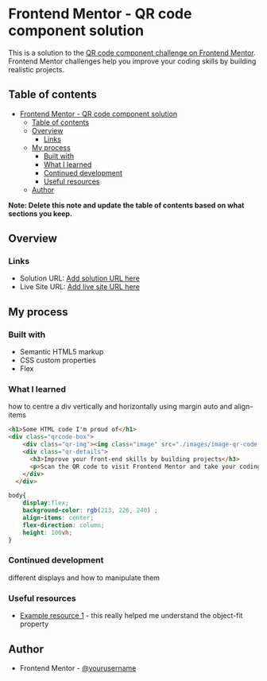 # Frontend Mentor - QR code component solution

This is a solution to the [QR code component challenge on Frontend Mentor](https://www.frontendmentor.io/challenges/qr-code-component-iux_sIO_H). Frontend Mentor challenges help you improve your coding skills by building realistic projects. 

## Table of contents

- [Frontend Mentor - QR code component solution](#frontend-mentor---qr-code-component-solution)
  - [Table of contents](#table-of-contents)
  - [Overview](#overview)
    - [Links](#links)
  - [My process](#my-process)
    - [Built with](#built-with)
    - [What I learned](#what-i-learned)
    - [Continued development](#continued-development)
    - [Useful resources](#useful-resources)
  - [Author](#author)

**Note: Delete this note and update the table of contents based on what sections you keep.**

## Overview

### Links

- Solution URL: [Add solution URL here](https://your-solution-url.com)
- Live Site URL: [Add live site URL here](https://your-live-site-url.com)

## My process

### Built with

- Semantic HTML5 markup
- CSS custom properties
- Flex

### What I learned

how to centre a div vertically and horizontally using margin auto and align-items

```html
<h1>Some HTML code I'm proud of</h1>
<div class="qrcode-box">
    <div class="qr-img"><img class="image" src="./images/image-qr-code.png"></div>
    <div class="qr-details">
      <h3>Improve your front-end skills by building projects</h3>
      <p>Scan the QR code to visit Frontend Mentor and take your coding skills to the next level</p>
    </div>
  </div>
```
```css
body{
    display:flex;
    background-color: rgb(213, 226, 240) ;
    align-items: center;
    flex-direction: column;
    height: 100vh;
}
```

### Continued development

different displays and how to manipulate them

### Useful resources

- [Example resource 1](https://www.w3schools.com) -  this really helped me understand the object-fit property


## Author
- Frontend Mentor - [@yourusername](https://www.frontendmentor.io/profile/XxMugenX)

